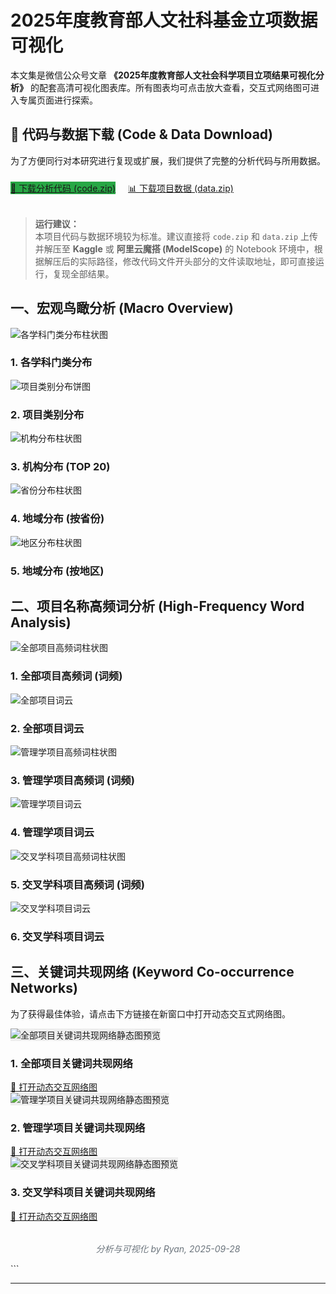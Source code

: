 <div class="page-content">

<div class="text-section">
<h1>2025年度教育部人文社科基金立项数据可视化</h1>
<p>本文集是微信公众号文章 <strong>《2025年度教育部人文社会科学项目立项结果可视化分析》</strong> 的配套高清可视化图表库。所有图表均可点击放大查看，交互式网络图可进入专属页面进行探索。</p>
</div>

<div class="text-section">
<h2>🔗 代码与数据下载 (Code & Data Download)</h2>
<p>为了方便同行对本研究进行复现或扩展，我们提供了完整的分析代码与所用数据。</p>
<div style="margin-top: 1.5rem; margin-bottom: 1.5rem;">
    <a href="./downloads/code.zip" class="interactive-link" style="background-color: #28a745; display: inline-block; margin-right: 1rem; margin-bottom: 0.5rem;">💾 下载分析代码 (code.zip)</a>
    <a href="./downloads/data.zip" class="interactive-link" style="display: inline-block; margin-bottom: 0.5rem;">📊 下载项目数据 (data.zip)</a>
</div>
<blockquote>
<strong>运行建议：</strong><br>
本项目代码与数据环境较为标准。建议直接将 <code>code.zip</code> 和 <code>data.zip</code> 上传并解压至 <strong>Kaggle</strong> 或 <strong>阿里云魔搭 (ModelScope)</strong> 的 Notebook 环境中，根据解压后的实际路径，修改代码文件开头部分的文件读取地址，即可直接运行，复现全部结果。
</blockquote>
</div>

## 一、宏观鸟瞰分析 (Macro Overview)

<div class="grid-container">

  <div class="grid-item">
    <img src="./assets/images/discipline_distribution_analysis.png" alt="各学科门类分布柱状图">
    <div class="item-content">
      <h3>1. 各学科门类分布</h3>
    </div>
  </div>

  <div class="grid-item">
    <img src="./assets/images/project_category_analysis_revised_smallpie.png" alt="项目类别分布饼图">
    <div class="item-content">
      <h3>2. 项目类别分布</h3>
    </div>
  </div>

  <div class="grid-item">
    <img src="./assets/images/top20_universities_analysis.png" alt="机构分布柱状图">
    <div class="item-content">
      <h3>3. 机构分布 (TOP 20)</h3>
    </div>
  </div>
  
  <div class="grid-item">
    <img src="./assets/images/province_distribution_analysis.png" alt="省份分布柱状图">
    <div class="item-content">
      <h3>4. 地域分布 (按省份)</h3>
    </div>
  </div>

  <div class="grid-item">
    <img src="./assets/images/region_distribution_analysis.png" alt="地区分布柱状图">
    <div class="item-content">
      <h3>5. 地域分布 (按地区)</h3>
    </div>
  </div>

</div>


## 二、项目名称高频词分析 (High-Frequency Word Analysis)

<div class="grid-container">

  <div class="grid-item">
    <img src="./assets/images/top_6_words_barchart_overall.png" alt="全部项目高频词柱状图">
    <div class="item-content">
      <h3>1. 全部项目高频词 (词频)</h3>
    </div>
  </div>
  
  <div class="grid-item">
    <img src="./assets/images/wordcloud_overall.png" alt="全部项目词云">
    <div class="item-content">
      <h3>2. 全部项目词云</h3>
    </div>
  </div>
  
  <div class="grid-item">
    <img src="./assets/images/top_13_words_barchart_management.png" alt="管理学项目高频词柱状图">
    <div class="item-content">
      <h3>3. 管理学项目高频词 (词频)</h3>
    </div>
  </div>

  <div class="grid-item">
    <img src="./assets/images/wordcloud_management.png" alt="管理学项目词云">
    <div class="item-content">
      <h3>4. 管理学项目词云</h3>
    </div>
  </div>

  <div class="grid-item">
    <img src="./assets/images/top_5_words_barchart_cross.png" alt="交叉学科项目高频词柱状图">
    <div class="item-content">
      <h3>5. 交叉学科项目高频词 (词频)</h3>
    </div>
  </div>

  <div class="grid-item">
    <img src="./assets/images/wordcloud_cross.png" alt="交叉学科项目词云">
    <div class="item-content">
      <h3>6. 交叉学科项目词云</h3>
    </div>
  </div>

</div>


## 三、关键词共现网络 (Keyword Co-occurrence Networks)
<p>为了获得最佳体验，请点击下方链接在新窗口中打开动态交互式网络图。</p>

<div class="grid-container">

  <div class="grid-item">
    <img src="./assets/images/keyword_co-occurrence_network_overall.png" alt="全部项目关键词共现网络静态图预览" style="background-color: #eee;">
    <div class="item-content">
      <h3>1. 全部项目关键词共现网络</h3>
      <a href="./interactive/interactive_keyword_network_overall.html" target="_blank" class="interactive-link">🔗 打开动态交互网络图</a>
    </div>
  </div>

  <div class="grid-item">
    <img src="./assets/images/keyword_co-occurrence_network_management.png" alt="管理学项目关键词共现网络静态图预览" style="background-color: #eee;">
    <div class="item-content">
      <h3>2. 管理学项目关键词共现网络</h3>
      <a href="./interactive/interactive_keyword_network_management.html" target="_blank" class="interactive-link">🔗 打开动态交互网络图</a>
    </div>
  </div>
  
  <div class="grid-item">
    <img src="./assets/images/keyword_co-occurrence_network_cross.png" alt="交叉学科项目关键词共现网络静态图预览" style="background-color: #eee;">
    <div class="item-content">
      <h3>3. 交叉学科项目关键词共现网络</h3>
      <a href="./interactive/interactive_keyword_network_cross.html" target="_blank" class="interactive-link">🔗 打开动态交互网络图</a>
    </div>
  </div>

</div>

<div class="text-section" style="text-align: center; margin-top: 2rem; color: #6c757d;">
  <p><em>分析与可视化 by Ryan, 2025-09-28</em></p>
</div>

</div>```

---
